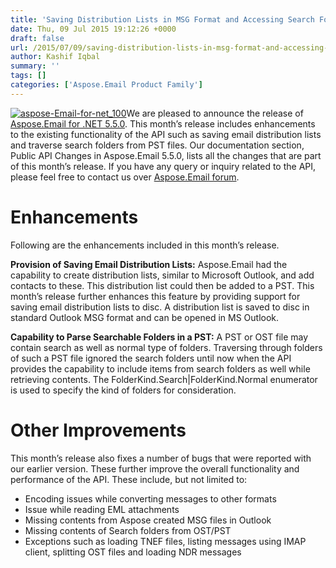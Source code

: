 ```yaml
---
title: 'Saving Distribution Lists in MSG Format and Accessing Search Folders in OST supported with Aspose.Email for .NET 5.5.0'
date: Thu, 09 Jul 2015 19:12:26 +0000
draft: false
url: /2015/07/09/saving-distribution-lists-in-msg-format-and-accessing-search-folders-in-ost-supported-with-aspose.email-for-.net-5.5.0/
author: Kashif Iqbal
summary: ''
tags: []
categories: ['Aspose.Email Product Family']
---
```


[![][1]](https://products.aspose.com/email)We are pleased to announce the release of [Aspose.Email for .NET 5.5.0][2]. This month’s release includes enhancements to the existing functionality of the API such as saving email distribution lists and traverse search folders from PST files. Our documentation section, Public API Changes in Aspose.Email 5.5.0, lists all the changes that are part of this month’s release. If you have any query or inquiry related to the API, please feel free to contact us over [Aspose.Email forum][3].

# Enhancements

Following are the enhancements included in this month’s release.

**Provision of Saving Email Distribution Lists:** Aspose.Email had the capability to create distribution lists, similar to Microsoft Outlook, and add contacts to these. This distribution list could then be added to a PST. This month’s release further enhances this feature by providing support for saving email distribution lists to disc. A distribution list is saved to disc in standard Outlook MSG format and can be opened in MS Outlook.

**Capability to Parse Searchable Folders in a PST:** A PST or OST file may contain search as well as normal type of folders. Traversing through folders of such a PST file ignored the search folders until now when the API provides the capability to include items from search folders as well while retrieving contents. The FolderKind.Search|FolderKind.Normal enumerator is used to specify the kind of folders for consideration.

# Other Improvements

This month’s release also fixes a number of bugs that were reported with our earlier version. These further improve the overall functionality and performance of the API. These include, but not limited to:

*   Encoding issues while converting messages to other formats
*   Issue while reading EML attachments
*   Missing contents from Aspose created MSG files in Outlook
*   Missing contents of Search folders from OST/PST
*   Exceptions such as loading TNEF files, listing messages using IMAP client, splitting OST files and loading NDR messages




[1]: https://blog.aspose.com/wp-content/uploads/sites/2/2015/07/aspose-Email-for-net_1001.png "aspose-Email-for-net_100"
[2]: http://www.aspose.com/community/files/51/.net-components/aspose.email-for-.net/entry640252.aspx
[3]: http://www.aspose.com/community/forums/aspose.email-product-family/188/showforum.aspx




